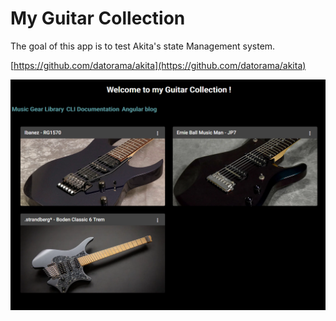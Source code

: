 # My Guitar Collection

The goal of this app is to test Akita's state Management system.

[https://github.com/datorama/akita](https://github.com/datorama/akita)

![site screenshot](./site_screen.PNG 'Site screenshot')
